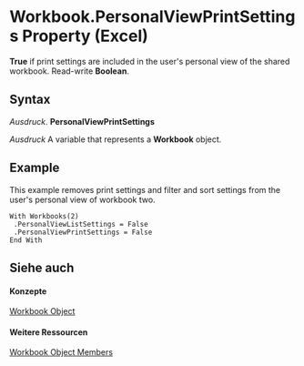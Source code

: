 
# Workbook.PersonalViewPrintSettings Property (Excel)

 **True** if print settings are included in the user's personal view of the shared workbook. Read-write **Boolean**.


## Syntax

 _Ausdruck_. **PersonalViewPrintSettings**

 _Ausdruck_ A variable that represents a **Workbook** object.


## Example

This example removes print settings and filter and sort settings from the user's personal view of workbook two.


```
With Workbooks(2) 
 .PersonalViewListSettings = False 
 .PersonalViewPrintSettings = False 
End With
```


## Siehe auch


#### Konzepte


[Workbook Object](8c00aa60-c974-eed3-0812-3c9625eb0d4c.md)
#### Weitere Ressourcen


[Workbook Object Members](http://msdn.microsoft.com/library/dce102a3-25de-3ff4-2ce5-bc56e08baca7%28Office.15%29.aspx)